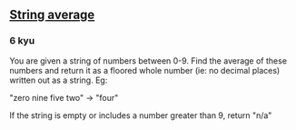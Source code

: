 <h2><a href=https://www.codewars.com/kata/5966847f4025872c7d00015b/train/javascript target="_blank">String average</a></h2><h3>6 kyu</h3><p>You are given a string of numbers between 0-9. Find the average of these numbers and return it as a floored whole number (ie: no decimal places) written out as a string. Eg:</p><p>"zero nine five two" -&gt; "four"</p><p>If the string is empty or includes a number greater than 9, return "n/a"</p>